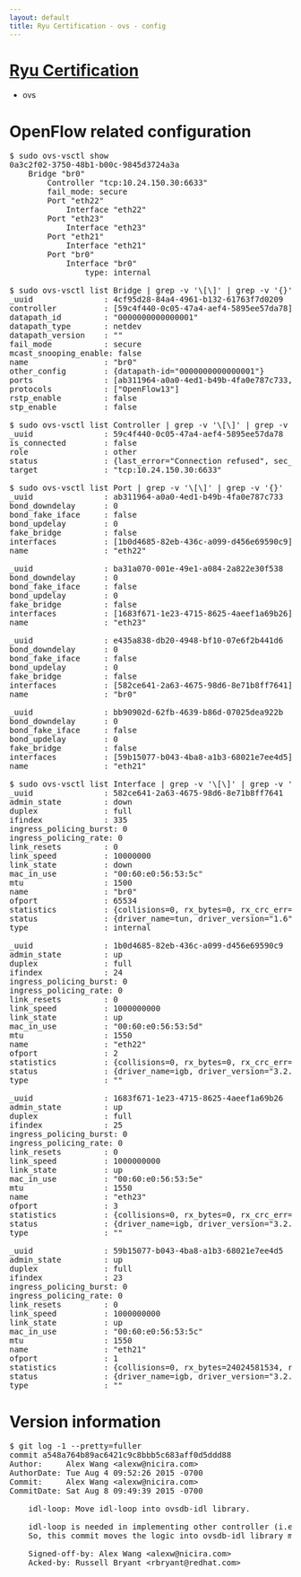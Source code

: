 ```yaml
---
layout: default
title: Ryu Certification - ovs - config
---
```

# [Ryu Certification](http://osrg.github.io/ryu/certification.html)
* ovs 

# OpenFlow related configuration
<pre>
$ sudo ovs-vsctl show
0a3c2f02-3750-48b1-b00c-9845d3724a3a
    Bridge "br0"
        Controller "tcp:10.24.150.30:6633"
        fail_mode: secure
        Port "eth22"
            Interface "eth22"
        Port "eth23"
            Interface "eth23"
        Port "eth21"
            Interface "eth21"
        Port "br0"
            Interface "br0"
                type: internal

$ sudo ovs-vsctl list Bridge | grep -v '\[\]' | grep -v '{}'
_uuid               : 4cf95d28-84a4-4961-b132-61763f7d0209
controller          : [59c4f440-0c05-47a4-aef4-5895ee57da78]
datapath_id         : "0000000000000001"
datapath_type       : netdev
datapath_version    : "<built-in>"
fail_mode           : secure
mcast_snooping_enable: false
name                : "br0"
other_config        : {datapath-id="0000000000000001"}
ports               : [ab311964-a0a0-4ed1-b49b-4fa0e787c733, ba31a070-001e-49e1-a084-2a822e30f538, bb90902d-62fb-4639-b86d-07025dea922b, e435a838-db20-4948-bf10-07e6f2b441d6]
protocols           : ["OpenFlow13"]
rstp_enable         : false
stp_enable          : false

$ sudo ovs-vsctl list Controller | grep -v '\[\]' | grep -v '{}'
_uuid               : 59c4f440-0c05-47a4-aef4-5895ee57da78
is_connected        : false
role                : other
status              : {last_error="Connection refused", sec_since_disconnect="3", state=BACKOFF}
target              : "tcp:10.24.150.30:6633"

$ sudo ovs-vsctl list Port | grep -v '\[\]' | grep -v '{}'
_uuid               : ab311964-a0a0-4ed1-b49b-4fa0e787c733
bond_downdelay      : 0
bond_fake_iface     : false
bond_updelay        : 0
fake_bridge         : false
interfaces          : [1b0d4685-82eb-436c-a099-d456e69590c9]
name                : "eth22"

_uuid               : ba31a070-001e-49e1-a084-2a822e30f538
bond_downdelay      : 0
bond_fake_iface     : false
bond_updelay        : 0
fake_bridge         : false
interfaces          : [1683f671-1e23-4715-8625-4aeef1a69b26]
name                : "eth23"

_uuid               : e435a838-db20-4948-bf10-07e6f2b441d6
bond_downdelay      : 0
bond_fake_iface     : false
bond_updelay        : 0
fake_bridge         : false
interfaces          : [582ce641-2a63-4675-98d6-8e71b8ff7641]
name                : "br0"

_uuid               : bb90902d-62fb-4639-b86d-07025dea922b
bond_downdelay      : 0
bond_fake_iface     : false
bond_updelay        : 0
fake_bridge         : false
interfaces          : [59b15077-b043-4ba8-a1b3-68021e7ee4d5]
name                : "eth21"

$ sudo ovs-vsctl list Interface | grep -v '\[\]' | grep -v '{}'
_uuid               : 582ce641-2a63-4675-98d6-8e71b8ff7641
admin_state         : down
duplex              : full
ifindex             : 335
ingress_policing_burst: 0
ingress_policing_rate: 0
link_resets         : 0
link_speed          : 10000000
link_state          : down
mac_in_use          : "00:60:e0:56:53:5c"
mtu                 : 1500
name                : "br0"
ofport              : 65534
statistics          : {collisions=0, rx_bytes=0, rx_crc_err=0, rx_dropped=0, rx_errors=0, rx_frame_err=0, rx_over_err=0, rx_packets=0, tx_bytes=0, tx_dropped=0, tx_errors=0, tx_packets=0}
status              : {driver_name=tun, driver_version="1.6", firmware_version="N/A"}
type                : internal

_uuid               : 1b0d4685-82eb-436c-a099-d456e69590c9
admin_state         : up
duplex              : full
ifindex             : 24
ingress_policing_burst: 0
ingress_policing_rate: 0
link_resets         : 0
link_speed          : 1000000000
link_state          : up
mac_in_use          : "00:60:e0:56:53:5d"
mtu                 : 1550
name                : "eth22"
ofport              : 2
statistics          : {collisions=0, rx_bytes=0, rx_crc_err=0, rx_dropped=0, rx_errors=0, rx_frame_err=0, rx_over_err=0, rx_packets=0, tx_bytes=18089315792, tx_dropped=0, tx_errors=0, tx_packets=12064077}
status              : {driver_name=igb, driver_version="3.2.10-k", firmware_version="2.10-9"}
type                : ""

_uuid               : 1683f671-1e23-4715-8625-4aeef1a69b26
admin_state         : up
duplex              : full
ifindex             : 25
ingress_policing_burst: 0
ingress_policing_rate: 0
link_resets         : 0
link_speed          : 1000000000
link_state          : up
mac_in_use          : "00:60:e0:56:53:5e"
mtu                 : 1550
name                : "eth23"
ofport              : 3
statistics          : {collisions=0, rx_bytes=0, rx_crc_err=0, rx_dropped=0, rx_errors=0, rx_frame_err=0, rx_over_err=0, rx_packets=0, tx_bytes=1176922500, tx_dropped=0, tx_errors=0, tx_packets=784615}
status              : {driver_name=igb, driver_version="3.2.10-k", firmware_version="2.10-9"}
type                : ""

_uuid               : 59b15077-b043-4ba8-a1b3-68021e7ee4d5
admin_state         : up
duplex              : full
ifindex             : 23
ingress_policing_burst: 0
ingress_policing_rate: 0
link_resets         : 0
link_speed          : 1000000000
link_state          : up
mac_in_use          : "00:60:e0:56:53:5c"
mtu                 : 1550
name                : "eth21"
ofport              : 1
statistics          : {collisions=0, rx_bytes=24024581534, rx_crc_err=0, rx_dropped=0, rx_errors=0, rx_frame_err=0, rx_over_err=0, rx_packets=16026376, tx_bytes=0, tx_dropped=0, tx_errors=0, tx_packets=0}
status              : {driver_name=igb, driver_version="3.2.10-k", firmware_version="2.10-9"}
type                : ""
</pre>

# Version information
<pre>
$ git log -1 --pretty=fuller
commit a548a764b89ac6421c9c8bbb5c683aff0d5ddd88
Author:     Alex Wang &lt;alexw@nicira.com&gt;
AuthorDate: Tue Aug 4 09:52:26 2015 -0700
Commit:     Alex Wang &lt;alexw@nicira.com&gt;
CommitDate: Sat Aug 8 09:49:39 2015 -0700

    idl-loop: Move idl-loop into ovsdb-idl library.
    
    idl-loop is needed in implementing other controller &#40;i.e., vtep controller&#41;.
    So, this commit moves the logic into ovsdb-idl library module.
    
    Signed-off-by: Alex Wang &lt;alexw@nicira.com&gt;
    Acked-by: Russell Bryant &lt;rbryant@redhat.com&gt;
</pre>
